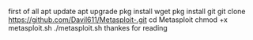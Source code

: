 first of all apt update 
apt upgrade
pkg install wget
pkg install git
git clone https://github.com/Davil611/Metasploit-.git
cd Metasploit 
chmod +x metasploit.sh
./metasploit.sh
thankes for reading 
